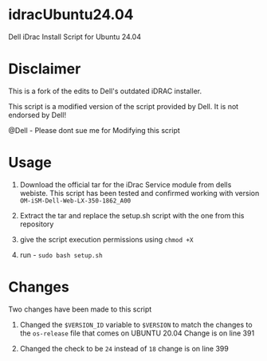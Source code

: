 # idracUbuntu24.04
Dell iDrac Install Script for Ubuntu 24.04

# Disclaimer
This is a fork of the edits to Dell's outdated iDRAC installer.

This script is a modified version of the script provided by Dell. It is not endorsed by Dell!

@Dell - Please dont sue me for Modifying this script 


# Usage

1. Download the official tar for the iDrac Service module from dells webiste. This script has been tested and confirmed working with version `OM-iSM-Dell-Web-LX-350-1862_A00`

2. Extract the tar and replace the setup.sh script with the one from this repository

3. give the script execution permissions using `chmod +X` 

4. run - `sudo bash setup.sh`


# Changes 

Two changes have been made to this script

1. Changed the `$VERSION_ID` variable to `$VERSION` to match the changes to the `os-release` file that comes on UBUNTU 20.04
Change is on line 391

2. Changed the check to be `24` instead of `18` change is on line 399
